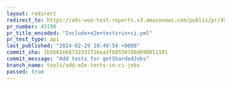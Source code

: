 ```yaml
---
layout: redirect
redirect_to: https://a8c-woo-test-reports.s3.amazonaws.com/public/pr/45190/api/index.html
pr_number: 45190
pr_title_encoded: "Include+e2e+tests+in+ci.yml"
pr_test_type: api
last_published: "2024-02-29 10:49:54 +0000"
commit_sha: 1b5661eb8732332716ea3fb8550780d090051101
commit_message: "Add tests for getShardedJobs"
branch_name: tools/add-e2e-tests-in-ci-jobs
passed: true
---
```

